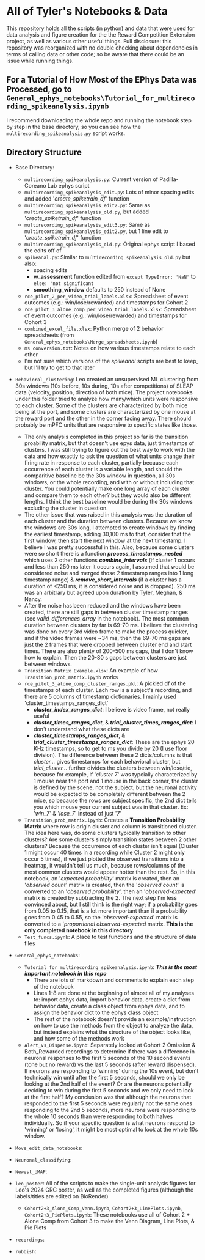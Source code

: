 # All of Tyler's Notebooks & Data

 This repository holds all the scripts (in python) and data that were used for data analysis and figure creation for the the Reward Competition Extension project, as well as various other useful things.
 Full disclosure: this repository was reorganized with no double checking about dependencies in terms of calling data or other code; so be aware that there could be an issue while running things. 

 ## For a Tutorial of How Most of the EPhys Data was Processed, go to `General_ephys_notebooks\Tutorial_for_multirecording_spikeanalysis.ipynb`
  I recommend downloading the whole repo and running the notebook step by step in the base directory, so you can see how the `multirecording_spikeanalysis.py` script works.

 ## Directory Structure

- Base Directory:
    - `multirecording_spikeanalysis.py`: Current version of Padilla-Coreano Lab ephys script
    - `multirecording_spikeanalysis_edit.py`: Lots of minor spacing edits and added '*create_spiketrain_df*' function
    - `multirecording_spikeanalysis_edit2.py`: Same as `multirecording_spikeanalysis_old.py`, but added '*create_spiketrain_df*' function
    - `multirecording_spikeanalysis_edit3.py`: Same as `multirecording_spikeanalysis_edit2.py`, but 1 line edit to '*create_spiketrain_df*' function
    - `multirecording_spikeanalysis_old.py`: Original ephys script I based the edits off of
    - `spikeanal.py`: Similar to `multirecording_spikeanalysis_old.py` but also:
        - spacing edits
        - **w_assessment** function edited from `except TypeError: 'NaN'` to `else: 'not significant`
        - **smoothing_window** defaults to 250 instead of None
    - `rce_pilot_2_per_video_trial_labels.xlsx`: Spreadsheet of event outcomes (e.g.: win/lose/rewarded) and timestamps for Cohort 2
    - `rce_pilot_3_alone_comp_per_video_trial_labels.xlsx`: Spreadsheet of event outcomes (e.g.: win/lose/rewarded) and timestamps for Cohort 3
    - `combined_excel_file.xlsx`: Python merge of 2 behavior spreadsheets (from `General_ephys_notebooks\Merge_spreadsheets.ipynb`)
    - `ms conversion.txt`: Notes on how various timestamps relate to each other
    - I'm not sure which versions of the *spikeanal* scripts are best to keep, but I'll try to get to that later
- `Behavioral_clustering`: Leo created an unsupervised ML clustering from 30s windows (10s before, 10s during, 10s after competitions) of SLEAP data (velocity, position, direction of both mice). The project notebooks under this folder tried to analyze how many/which units were responsive to each cluster. Some of the clusters are characterized by both mice being at the port, and some clusters are characterized by one mouse at the reward port and the other in the corner facing away. There should probably be mPFC units that are responsive to specific states like those.
    - The only analysis completed in this project so far is the transition proability matrix, but that doesn't use epys data, just timestamps of clusters. I was still trying to figure out the best way to work with the data and how exactly to ask the question of what units change their firing rate in response to each cluster, partially because each occurrence of each cluster is a variable length, and should the comparitive baseline be the 30s window in question, all 30s windows, or the whole recording, and with or without including that cluster. You could potentially make one long array of each cluster and compare them to each other? but they would also be different lengths. I think the best baseline would be during the 30s windows excluding the cluster in question.
    - The other issue that was raised in this analysis was the duration of each cluster and the duration between clusters. Because we know the windows are 30s long, I attempted to create windows by finding the earliest timestamp, adding 30,100 ms to that, consider that the first window, then start the next window at the next timestamp. I believe I was pretty successful in this. Also, because some clusters were so short there is a function ***process_timestamps_nested*** which uses 2 other functions ***combine_intervals*** (if cluster 1 occurs and less than 250 ms later it occurs again, I assumed that would be considered noise and merged those 2 timestamp ranges into 1 long timestamp range) & ***remove_short_intervals*** (if a cluster has a duration of <250 ms, it is considered noise and is dropped). 250 ms was an arbitrary but agreed upon duration by Tyler, Meghan, & Nancy.
    - After the noise has been reduced and the windows have been created, there are still gaps in between cluster timestamp ranges (see *valid_differences_array* in the notebook). The most common duration between clusters by far is 69-70 ms. I believe the clustering was done on every 3rd video frame to make the process quicker, and if the video frames were ~34 ms, then the 69-70 ms gaps are just the 2 frames that were dropped between cluster end and start times. There are also plenty of 200-500 ms gaps, that I don't know how to explain. Then the 20-80 s gaps between clusters are just between windows.
    - `Transition Matrix Example.xlsx`: An example of how `Transition_prob_matrix.ipynb` works
    - `rce_pilot_3_alone_comp_cluster_ranges.pkl`: A pickled df of the timestamps of each cluster. Each row is a subject's recording, and there are 5 columns of timestamp dictionaries. I mainly used 'cluster_timestamps_ranges_dict'
        - ***cluster_index_ranges_dict***: I believe is video frame, not really useful
        - ***cluster_times_ranges_dict***, & ***trial_cluster_times_ranges_dict***: I don't understand what these dicts are
        - ***cluster_timestamps_ranges_dict***, & ***trial_cluster_timestamps_ranges_dict***: These are the ephys 20 KHz timestamps, so to get to ms you divide by 20 (I use floor division). The difference between these 2 dicts/columns is that *cluster...* gives timestamps for each behavioral cluster, but *trial_cluster...* further divides the clusters between win/lose/tie, because for example, if '*cluster 7*' was typcially characterized by 1 mouse near the port and 1 mouse in the back corner, the cluster is defined by the scene, not the subject, but the neuronal activity would be expected to be completely different between the 2 mice, so because the rows are subject specific, the 2nd dict tells you which mouse your current subject was in that cluster. Ex: '*win_7*' & '*lose_7*' instead of just '*7*'
    - `Transition_prob_matrix.ipynb`: Creates a **Transition Probability Matrix** where row is origin cluster and column is transitioned cluster. The idea here was, do some clusters typically transition to other clusters? Are some clusters simply transition states between 2 other clusters? Because the occurrence of each cluster isn't equal (Cluster 1 might occur 40 times in a recording while Cluster 2 might only occur 5 times), if we just plotted the observed transitions into a heatmap, it wouldn't tell us much, because rows/columns of the most common clusters would appear hotter than the rest. So, in this notebook, an '*expected probability*' matrix is created, then an '*observed count*' matrix is created, then the '*observed count*' is converted to an '*observed probability*', then an '*observed-expected*' matrix is created by subtracting the 2. The next step I'm less convinced about, but I still think is the right way; if a probability goes from 0.05 to 0.15, that is a lot more important than if a probability goes from 0.45 to 0.55, so the '*observed-expected*' matrix is converted to a '*proportional observed-expected* matrix. **This is the only completed notebook in this directory**
    - `Test_funcs.ipynb`: A place to test functions and the structure of data files
 
- `General_ephys_notebooks`:
    - `Tutorial_for_multirecording_spikeanalysis.ipynb`: ***This is the most important notebook in this repo***
        - There are lots of markdown and comments to explain each step of the notebook
        - Lines 1-8 are done at the beginning of almost all of my analyses to: import ephys data, import behavior data, create a dict from behavior data, create a class object from ephys data, and to assign the behavior dict to the ephys class object
        - The rest of the notebook doesn't provide an example/instruction on how to use the methods from the object to analyze the data, but instead explains what the structure of the object looks like, and how some of the methods work
    - `Alert_Vs_Dispense.ipynb`: Separately looked at Cohort 2 Omission & Both_Rewarded recordings to determine if there was a difference in neuronal responses to the first 5 seconds of the 10 second events (tone but no reward) vs the last 5 seconds (after reward dispensed). If neurons are responding to 'winning' during the 10s event, but don't technically win until after the first 5 seconds, should we only be looking at the 2nd half of the event? Or are the neurons potentially deciding to win during the first 5 seconds and we only need to look at the first half? My conclusion was that although the neurons that responded to the first 5 seconds were regularly not the same ones responding to the 2nd 5 seconds, more neurons were responding to the whole 10 seconds than were responding to both halves individually. So if your specific question is what neurons respond to 'winning' or 'losing', it might be most optimal to look at the whole 10s window.
  
- `Move_edit_data_notebooks`:
- `Neuronal_classifying`:
- `Newest_UMAP`:
- `leo_poster`: All of the scripts to make the single-unit analysis figures for Leo's 2024 GRC poster, as well as the completed figures (although the labels/titles are edited on BioRender)
    - `Cohort2+3_Alone_Comp_Venn.ipynb`, `Cohort2+3_LinePlots.ipynb`, `Cohort2+3_PiePlots.ipynb`: These notebooks use all of Cohort 2 + Alone Comp from Cohort 3 to make the Venn Diagram, Line Plots, & Pie Plots
- `recordings`:
- `rubbish`:
